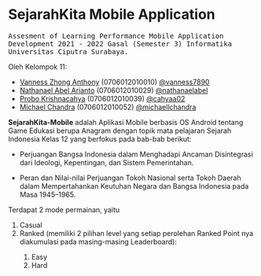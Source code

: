 # SejarahKita Mobile Application

<samp>Assesment of Learning Performance Mobile Application Development 2021 - 2022 Gasal (Semester 3) Informatika Universitas Ciputra Surabaya.</samp>

Oleh Kelompok 11:
<ul>    
    <li>
        <a href="http://bit.ly/vanness-zhong-a">Vanness Zhong Anthony</a> (0706012010010) <a href="https://github.com/vanness7890">@vanness7890</a>
    </li>
    <li>
        <a href="http://bit.ly/nathanaelabel">Nathanael Abel Arianto</a> (0706012010029) <a href="https://github.com/nathanaelabel">@nathanaelabel</a>
    </li>
    <li>
        <a href="https://s.id/cahyaa">Probo Krishnacahya</a> (0706012010039) <a href="https://github.com/cahyaa02">@cahyaa02</a>
    </li>
    <li>
        <a href="https://www.macefs.com/">Michael Chandra</a> (0706012010052) <a href="https://github.com/michaellchandra/">@michaellchandra</a>
    </li>
</ul>

<p><strong>SejarahKita-Mobile</strong> adalah Aplikasi Mobile berbasis OS Android tentang Game Edukasi berupa Anagram dengan topik mata pelajaran Sejarah Indonesia Kelas 12 yang berfokus pada bab-bab berikut:</p>
<ul>
    <li>
        <p>Perjuangan Bangsa Indonesia dalam Menghadapi Ancaman Disintegrasi dari Ideologi, Kepentingan, dan Sistem Pemerintahan.</p>
    </li>
    <li>
        <p>Peran dan Nilai-nilai Perjuangan Tokoh Nasional serta Tokoh Daerah dalam Mempertahankan Keutuhan Negara dan Bangsa Indonesia pada Masa 1945–1965.</p>
    </li>
</ul>

<p>Terdapat 2 mode permainan, yaitu</p>
<ol>
    <li>Casual</li>
    <li>Ranked (memiliki 2 pilihan level yang setiap perolehan Ranked Point nya diakumulasi pada masing-masing Leaderboard):</li>
    <ol>
        <li>Easy</li>
        <li>Hard</li>
    </ol>
</ol>